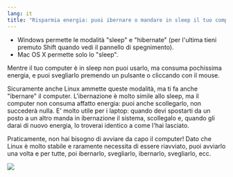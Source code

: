 ```yaml
---
lang: it
title: "Risparmia energia: puoi ibernare o mandare in sleep il tuo computer"
---
```


<ul>
<li>Windows permette le modalità "sleep" e "hibernate" (per l'ultima tieni premuto Shift quando vedi il 
pannello di spegnimento).</li>
<li>Mac OS X permette solo lo "sleep".</li>
</ul>

Mentre il tuo computer è in sleep non puoi usarlo, ma consuma pochissima energia, 
e puoi svegliarlo premendo un pulsante o cliccando con il mouse.

Sicuramente anche Linux ammette queste modalità, ma ti fa anche "ibernare" 
il computer. L'ibernazione è molto simile allo sleep, ma il computer non 
consuma affatto energia: puoi anche scollegarlo, non succederà nulla. 
E' molto utile per i laptop: quando devi spostarti da un posto a un altro manda 
in ibernazione il sistema, scollegalo e, quando gli darai di nuovo energia, 
lo troverai identico a come l'hai lasciato.

Praticamente, non hai bisogno di avviare da capo il computer! 
Dato che Linux è molto stabile e raramente necessita di essere riavviato, 
puoi avviarlo una volta e per tutte, poi ibernarlo, svegliarlo, ibernarlo, 
svegliarlo, ecc.

<img src="Images/suspend_hibernate_thumb.png" />




